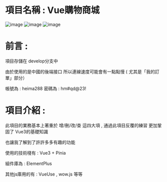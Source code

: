# 項目名稱 : Vue購物商城 

![image](https://github.com/user-attachments/assets/3d6ac948-34f0-4a49-9f7c-390c8f55312b)
![image](https://github.com/user-attachments/assets/2d6a7557-9418-4738-b813-050194838895)
![image](https://github.com/user-attachments/assets/c10f6afb-e706-418c-9a43-b10711a1e135)

# 前言 : 

項目存儲在 develop分支中

由於使用的是中國的後端接口 所以連線速度可能會有一點點慢 ( 尤其是「我的訂單」部分）

帳號為 : heima288 密碼為 : hm#qd@23!

# 項目介紹 : 

此項目的業務基本上著重於 增/刪/改/查 這四大項 , 通過此項目反覆的練習 更加鞏固了 Vue3的基礎知識

也讓我了解到了許許多多有趣的功能 

使用的技術棧有 : Vue3 + Pinia 

組件庫為 : ElementPlus 

其他js庫用的有 : VueUse , wow.js 等等

